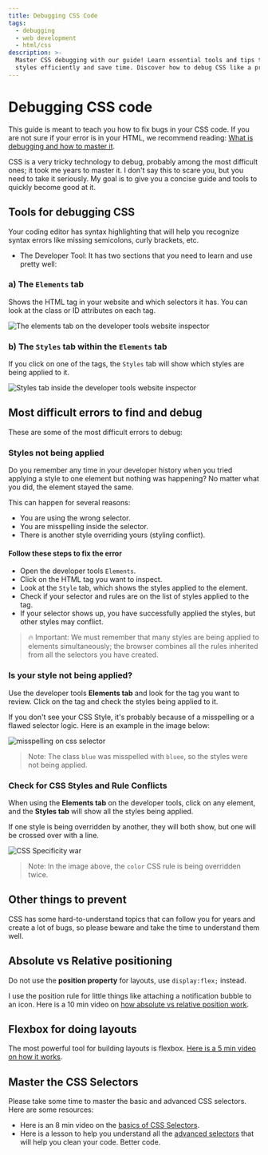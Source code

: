 ```yaml
---
title: Debugging CSS Code
tags:
  - debugging
  - web development
  - html/css
description: >-
  Master CSS debugging with our guide! Learn essential tools and tips to fix
  styles efficiently and save time. Discover how to debug CSS like a pro!
---
```

# Debugging CSS code

This guide is meant to teach you how to fix bugs in your CSS code. If you are not sure if your error is in your HTML, we recommend reading: [What is debugging and how to master it](https://4geeks.com/lesson/what-is-debugging-code).

CSS is a very tricky technology to debug, probably among the most difficult ones; it took me years to master it. I don't say this to scare you, but you need to take it seriously. My goal is to give you a concise guide and tools to quickly become good at it.

## Tools for debugging CSS

Your coding editor has syntax highlighting that will help you recognize syntax errors like missing semicolons, curly brackets, etc.
+ The Developer Tool: It has two sections that you need to learn and use pretty well:

### a) The `Elements` tab

Shows the HTML tag in your website and which selectors it has. You can look at the class or ID attributes on each tag.

![The elements tab on the developer tools website inspector](https://i.imgur.com/oJoH8C3.png?raw=true)

### b) The `Styles` tab within the `Elements` tab

If you click on one of the tags, the `Styles` tab will show which styles are being applied to it.

![Styles tab inside the developer tools website inspector](https://i.imgur.com/UM926NI.png?raw=true)

## Most difficult errors to find and debug

These are some of the most difficult errors to debug:

### Styles not being applied

Do you remember any time in your developer history when you tried applying a style to one element but nothing was happening? No matter what you did, the element stayed the same.

This can happen for several reasons:
- You are using the wrong selector.
- You are misspelling inside the selector.
- There is another style overriding yours (styling conflict).

#### Follow these steps to fix the error

+ Open the developer tools `Elements`.
+ Click on the HTML tag you want to inspect.
+ Look at the `Style` tab, which shows the styles applied to the element.
+ Check if your selector and rules are on the list of styles applied to the tag.
+ If your selector shows up, you have successfully applied the styles, but other styles may conflict.

> 🔥 Important: We must remember that many styles are being applied to elements simultaneously; the browser combines all the rules inherited from all the selectors you have created.

### Is your style not being applied?

Use the developer tools **Elements tab** and look for the tag you want to review. Click on the tag and check the styles being applied to it.

If you don't see your CSS Style, it's probably because of a misspelling or a flawed selector logic. Here is an example in the image below:

![misspelling on css selector](https://storage.googleapis.com/breathecode-asset-images/misspelling-on-css-selector.gif?raw=true)

> Note: The class `blue` was misspelled with `bluee`, so the styles were not being applied.

### Check for CSS Styles and Rule Conflicts

When using the **Elements tab** on the developer tools, click on any element, and the **Styles tab** will show all the styles being applied.

If one style is being overridden by another, they will both show, but one will be crossed over with a line.

![CSS Specificity war](https://storage.googleapis.com/breathecode-asset-images/5ee0ed4c5601a9e40b006ae708a405ff48511b3423449968a029ee5a56fe8777.png?raw=true)

> Note: In the image above, the `color` CSS rule is being overridden twice.

## Other things to prevent

CSS has some hard-to-understand topics that can follow you for years and create a lot of bugs, so please beware and take the time to understand them well.

## Absolute vs Relative positioning

Do not use the **position property** for layouts, use `display:flex;` instead.

I use the position rule for little things like attaching a notification bubble to an icon. Here is a 10 min video on [how absolute vs relative position work](https://www.loom.com/share/3715da41c2ec45be8711c4f8944e406b).

## Flexbox for doing layouts

The most powerful tool for building layouts is flexbox. [Here is a 5 min video on how it works](https://www.youtube.com/watch?v=ZRc2vUF92e8).

## Master the CSS Selectors

Please take some time to master the basic and advanced CSS selectors. Here are some resources:

- Here is an 8 min video on the [basics of CSS Selectors](https://www.youtube.com/watch?v=0Wt1n0wvSe8).
- Here is a lesson to help you understand all the [advanced selectors](https://4geeks.com/lesson/mastering-css-selectors) that will help you clean your code. Better code.
